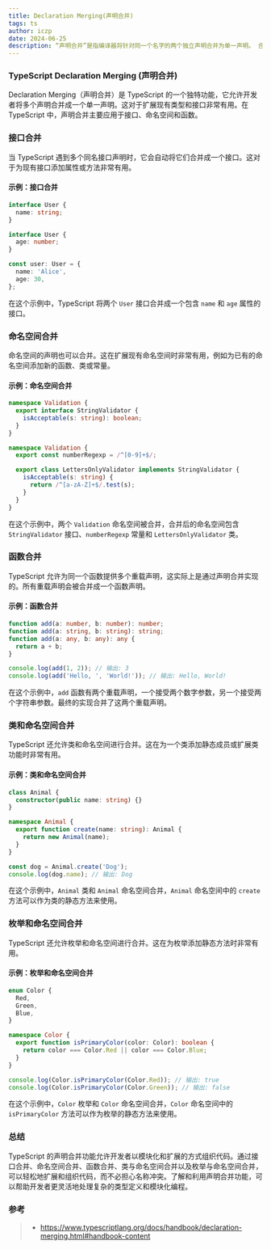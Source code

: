 ```yaml
---
title: Declaration Merging(声明合并)
tags: ts
author: iczp
date: 2024-06-25
description: “声明合并”是指编译器将针对同一个名字的两个独立声明合并为单一声明。 合并后的声明同时拥有原先两个声明的特性。 任何数量的声明都可被合并；不局限于两个声明。
---
```


### TypeScript Declaration Merging (声明合并)

Declaration Merging（声明合并）是 TypeScript 的一个独特功能，它允许开发者将多个声明合并成一个单一声明。这对于扩展现有类型和接口非常有用。在 TypeScript 中，声明合并主要应用于接口、命名空间和函数。

### 接口合并

当 TypeScript 遇到多个同名接口声明时，它会自动将它们合并成一个接口。这对于为现有接口添加属性或方法非常有用。

#### 示例：接口合并

```typescript
interface User {
  name: string;
}

interface User {
  age: number;
}

const user: User = {
  name: 'Alice',
  age: 30,
};
```

在这个示例中，TypeScript 将两个 `User` 接口合并成一个包含 `name` 和 `age` 属性的接口。

### 命名空间合并

命名空间的声明也可以合并。这在扩展现有命名空间时非常有用，例如为已有的命名空间添加新的函数、类或常量。

#### 示例：命名空间合并

```typescript
namespace Validation {
  export interface StringValidator {
    isAcceptable(s: string): boolean;
  }
}

namespace Validation {
  export const numberRegexp = /^[0-9]+$/;

  export class LettersOnlyValidator implements StringValidator {
    isAcceptable(s: string) {
      return /^[a-zA-Z]+$/.test(s);
    }
  }
}
```

在这个示例中，两个 `Validation` 命名空间被合并，合并后的命名空间包含 `StringValidator` 接口、`numberRegexp` 常量和 `LettersOnlyValidator` 类。

### 函数合并

TypeScript 允许为同一个函数提供多个重载声明，这实际上是通过声明合并实现的。所有重载声明会被合并成一个函数声明。

#### 示例：函数合并

```typescript
function add(a: number, b: number): number;
function add(a: string, b: string): string;
function add(a: any, b: any): any {
  return a + b;
}

console.log(add(1, 2)); // 输出: 3
console.log(add('Hello, ', 'World!')); // 输出: Hello, World!
```

在这个示例中，`add` 函数有两个重载声明，一个接受两个数字参数，另一个接受两个字符串参数。最终的实现合并了这两个重载声明。

### 类和命名空间合并

TypeScript 还允许类和命名空间进行合并。这在为一个类添加静态成员或扩展类功能时非常有用。

#### 示例：类和命名空间合并

```typescript
class Animal {
  constructor(public name: string) {}
}

namespace Animal {
  export function create(name: string): Animal {
    return new Animal(name);
  }
}

const dog = Animal.create('Dog');
console.log(dog.name); // 输出: Dog
```

在这个示例中，`Animal` 类和 `Animal` 命名空间合并，`Animal` 命名空间中的 `create` 方法可以作为类的静态方法来使用。

### 枚举和命名空间合并

TypeScript 还允许枚举和命名空间进行合并。这在为枚举添加静态方法时非常有用。

#### 示例：枚举和命名空间合并

```typescript
enum Color {
  Red,
  Green,
  Blue,
}

namespace Color {
  export function isPrimaryColor(color: Color): boolean {
    return color === Color.Red || color === Color.Blue;
  }
}

console.log(Color.isPrimaryColor(Color.Red)); // 输出: true
console.log(Color.isPrimaryColor(Color.Green)); // 输出: false
```

在这个示例中，`Color` 枚举和 `Color` 命名空间合并，`Color` 命名空间中的 `isPrimaryColor` 方法可以作为枚举的静态方法来使用。

### 总结

TypeScript 的声明合并功能允许开发者以模块化和扩展的方式组织代码。通过接口合并、命名空间合并、函数合并、类与命名空间合并以及枚举与命名空间合并，可以轻松地扩展和组织代码，而不必担心名称冲突。了解和利用声明合并功能，可以帮助开发者更灵活地处理复杂的类型定义和模块化编程。

### 参考

> - https://www.typescriptlang.org/docs/handbook/declaration-merging.html#handbook-content
